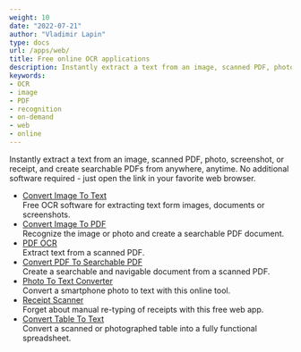 ```yaml
---
weight: 10
date: "2022-07-21"
author: "Vladimir Lapin"
type: docs
url: /apps/web/
title: Free online OCR applications
description: Instantly extract a text from an image, scanned PDF, photo, screenshot, or receipt, and create searchable PDFs from anywhere using only a web browser.
keywords:
- OCR
- image
- PDF
- recognition
- on-demand
- web
- online
---
```


Instantly extract a text from an image, scanned PDF, photo, screenshot, or receipt, and create searchable PDFs from anywhere, anytime. No additional software required - just open the link in your favorite web browser.

- [Convert Image To Text](https://products.aspose.app/ocr/scan-image)  
  Free OCR software for extracting text form images, documents or screenshots.
- [Convert Image To PDF](https://products.aspose.app/ocr/ocr-to-pdf)  
  Recognize the image or photo and create a searchable PDF document.
- [PDF OCR](https://products.aspose.app/ocr/pdf-ocr)  
  Extract text from a scanned PDF.
- [Convert PDF To Searchable PDF](https://products.aspose.app/ocr/pdf-to-searchable-pdf)  
  Create a searchable and navigable document from a scanned PDF.
- [Photo To Text Converter](https://products.aspose.app/ocr/photo-ocr)  
  Convert a smartphone photo to text with this online tool.
- [Receipt Scanner](https://products.aspose.app/ocr/scan-receipt)  
  Forget about manual re-typing of receipts with this free web app.
- [Convert Table To Text](https://products.aspose.app/ocr/table-ocr)  
  Convert a scanned or photographed table into a fully functional spreadsheet.
